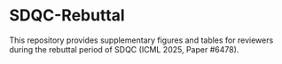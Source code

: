 # SDQC-Rebuttal
This repository provides supplementary figures and tables for reviewers during the rebuttal period of SDQC (ICML 2025, Paper #6478).
